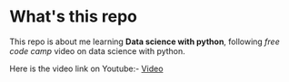 # What's this repo
This repo is about me learning **Data science with python**, following *free code camp* video on data science with python.

Here is the video link on Youtube:- [Video](https://www.youtube.com/watch?v=CMEWVn1uZpQ)

